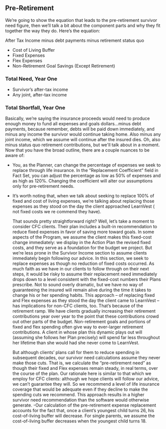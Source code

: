 ## Pre-Retirement

We’re going to show the equation that leads to the pre-retirement survivor need figure, then we’ll talk a bit about the component parts and why they fit together the way they do. Here’s the equation:

After Tax Income minus debt payments minus retirement status quo
+ Cost of Living Buffer
+ Fixed Expenses
+ Flex Expenses
+ Non-Retirement Goal Savings (Except Retirement)
### Total Need, Year One

- Survivor’s after-tax income
- Any joint, after-tax income

### Total Shortfall, Year One
 
Basically, we’re saying the insurance proceeds would need to produce enough money to fund all expenses and goals dollars…minus debt payments, because remember, debts will be paid down immediately, and minus any income the survivor would continue taking home. Also minus any joint income, which we assume will continue after the insured dies. Oh, also minus status quo retirement contributions, but we'll talk about in a moment.
Now that you have the broad outline, there are a couple nuances to be aware of:
- You, as the Planner, can change the percentage of expenses we seek to replace through life insurance. In the “Replacement Coefficient” field in Fact Set, you can adjust the percentage as low as 50% of expenses and as high as 120%. Changing the coefficient will alter our assumptions only for pre-retirement needs.
- It’s worth noting that, when we talk about seeking to replace 100% of fixed and cost of living expenses, we’re talking about replacing those expenses as they stood on the day the client approached LearnVest ( not fixed costs we re
commend they have).
  
  That sounds pretty straightforward right? Well, let’s take a moment to consider CFC clients. Their plan includes a built-in recommendation to reduce fixed expenses in favor of saving more toward goals. In some aspects of the Program, we assume the client makes this fixed-cost change immediately: we display in the Action Plan the revised fixed costs, and they serve as a foundation for the budget we project.
  But we’re less prone in the Survivor Income section to assume clients immediately begin following our advice. In this section, we seek to replace expenses as though no reduction of fixed costs occurred. As much faith as we have in our clients to follow through on their next steps, it would be risky to assume their replacement need immediately drops down to a level consistent with the fixed-cost numbers their Plans prescribe. Not to sound overly dramatic, but we have no way of guaranteeing the insured will remain alive during the time it takes to change his or her spending habits.
  This approach – of replacing fixed and Flex expenses as they stood the day the client came to LearnVest – has implications for non-CFC clients, too. That’s because of the retirement ramp. We have clients gradually increasing their retirement contributions year over year to the point that these contributions crowd out other parts of the budget. Non-retirement goals and portions of fixed and flex spending often give way to ever-larger retirement contributions. A client in whose plan this dynamic plays out will (assuming she follows her Plan precisely) will spend far less throughout her lifetime than she would had she never come to LearnVest.

  But although clients’ plans call for them to reduce spending in subsequent decades, our survivor need calculations assume they never make those cuts. That is, we calculate the “pre-retirement need” as though their fixed and Flex expenses remain steady, in real terms, over the course of the plan. Our rationale here is similar to that which we employ for CFC clients: although we hope clients will follow our advice, we can’t guarantee they will. So we recommend a level of life insurance coverage that would be adequate even if they decline to make the spending cuts we recommend. This approach results in a higher survivor need recommendation than the software would otherwise generate.
-Our calculation of the pre-retirement expense replacement accounts for the fact that, once a client’s youngest child turns 26, his cost-of-living buffer will decrease. For single parents, we assume the cost-of-living buffer decreases when the youngest child turns 18.
 
